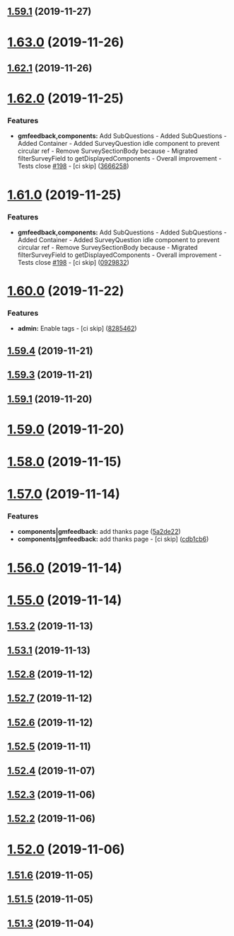 ## [1.59.1](https://github.com/ClubMediterranee/easyarrival/compare/v1.63.0...v1.59.1) (2019-11-27)



# [1.63.0](https://github.com/ClubMediterranee/easyarrival/compare/v1.62.1...v1.63.0) (2019-11-26)



## [1.62.1](https://github.com/ClubMediterranee/easyarrival/compare/v1.62.0...v1.62.1) (2019-11-26)



# [1.62.0](https://github.com/ClubMediterranee/easyarrival/compare/v1.61.0...v1.62.0) (2019-11-25)


### Features

* **gmfeedback,components:** Add SubQuestions - Added SubQuestions - Added Container - Added SurveyQuestion idle component to prevent circular ref - Remove SurveySectionBody because - Migrated filterSurveyField to getDisplayedComponents - Overall improvement - Tests close [#198](https://github.com/ClubMediterranee/easyarrival/issues/198) - [ci skip] ([3666258](https://github.com/ClubMediterranee/easyarrival/commit/36662587fdecebdabda5e74458d476e405ca71af))



# [1.61.0](https://github.com/ClubMediterranee/easyarrival/compare/v1.60.0...v1.61.0) (2019-11-25)


### Features

* **gmfeedback,components:** Add SubQuestions - Added SubQuestions - Added Container - Added SurveyQuestion idle component to prevent circular ref - Remove SurveySectionBody because - Migrated filterSurveyField to getDisplayedComponents - Overall improvement - Tests close [#198](https://github.com/ClubMediterranee/easyarrival/issues/198) - [ci skip] ([0929832](https://github.com/ClubMediterranee/easyarrival/commit/0929832d599f60199efd76459da0738bbedbcf24))



# [1.60.0](https://github.com/ClubMediterranee/easyarrival/compare/v1.59.4...v1.60.0) (2019-11-22)


### Features

* **admin:** Enable tags - [ci skip] ([8285462](https://github.com/ClubMediterranee/easyarrival/commit/828546225edaa8097658c92be135b74cb22aed7e))



## [1.59.4](https://github.com/ClubMediterranee/easyarrival/compare/v1.59.3...v1.59.4) (2019-11-21)



## [1.59.3](https://github.com/ClubMediterranee/easyarrival/compare/v1.59.2...v1.59.3) (2019-11-21)



## [1.59.1](https://github.com/ClubMediterranee/easyarrival/compare/v1.59.0...v1.59.1) (2019-11-20)



# [1.59.0](https://github.com/ClubMediterranee/easyarrival/compare/v1.58.0...v1.59.0) (2019-11-20)



# [1.58.0](https://github.com/ClubMediterranee/easyarrival/compare/v1.57.0...v1.58.0) (2019-11-15)



# [1.57.0](https://github.com/ClubMediterranee/easyarrival/compare/v1.56.0...v1.57.0) (2019-11-14)


### Features

* **components|gmfeedback:** add thanks page ([5a2de22](https://github.com/ClubMediterranee/easyarrival/commit/5a2de22319e1ba80b1dc0914487bbad0c353a85b))
* **components|gmfeedback:** add thanks page - [ci skip] ([cdb1cb6](https://github.com/ClubMediterranee/easyarrival/commit/cdb1cb65ac5689eda7ebbbdc78e9401bde9e4c77))



# [1.56.0](https://github.com/ClubMediterranee/easyarrival/compare/v1.55.0...v1.56.0) (2019-11-14)



# [1.55.0](https://github.com/ClubMediterranee/easyarrival/compare/v1.54.0...v1.55.0) (2019-11-14)



## [1.53.2](https://github.com/ClubMediterranee/easyarrival/compare/v1.53.1...v1.53.2) (2019-11-13)



## [1.53.1](https://github.com/ClubMediterranee/easyarrival/compare/v1.53.0...v1.53.1) (2019-11-13)



## [1.52.8](https://github.com/ClubMediterranee/easyarrival/compare/v1.52.7...v1.52.8) (2019-11-12)



## [1.52.7](https://github.com/ClubMediterranee/easyarrival/compare/v1.52.6...v1.52.7) (2019-11-12)



## [1.52.6](https://github.com/ClubMediterranee/easyarrival/compare/v1.52.5...v1.52.6) (2019-11-12)



## [1.52.5](https://github.com/ClubMediterranee/easyarrival/compare/v1.52.4...v1.52.5) (2019-11-11)



## [1.52.4](https://github.com/ClubMediterranee/easyarrival/compare/v1.52.3...v1.52.4) (2019-11-07)



## [1.52.3](https://github.com/ClubMediterranee/easyarrival/compare/v1.52.2...v1.52.3) (2019-11-06)



## [1.52.2](https://github.com/ClubMediterranee/easyarrival/compare/v1.52.1...v1.52.2) (2019-11-06)



# [1.52.0](https://github.com/ClubMediterranee/easyarrival/compare/v1.51.6...v1.52.0) (2019-11-06)



## [1.51.6](https://github.com/ClubMediterranee/easyarrival/compare/v1.51.5...v1.51.6) (2019-11-05)



## [1.51.5](https://github.com/ClubMediterranee/easyarrival/compare/v1.51.4...v1.51.5) (2019-11-05)



## [1.51.3](https://github.com/ClubMediterranee/easyarrival/compare/v1.51.2...v1.51.3) (2019-11-04)



